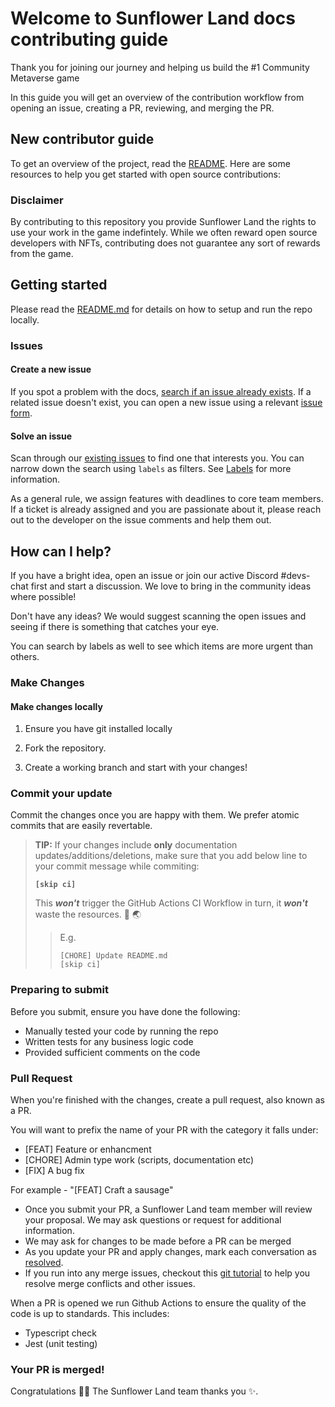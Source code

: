 # Welcome to Sunflower Land docs contributing guide

Thank you for joining our journey and helping us build the #1 Community Metaverse game

In this guide you will get an overview of the contribution workflow from opening an issue, creating a PR, reviewing, and merging the PR.

## New contributor guide

To get an overview of the project, read the [README](../README.md). Here are some resources to help you get started with open source contributions:

### Disclaimer

By contributing to this repository you provide Sunflower Land the rights to use your work in the game indefintely. While we often reward open source developers with NFTs, contributing does not guarantee any sort of rewards from the game.

## Getting started

Please read the [README.md](../README.md) for details on how to setup and run the repo locally.

### Issues

#### Create a new issue

If you spot a problem with the docs, [search if an issue already exists](https://docs.github.com/en/github/searching-for-information-on-github/searching-on-github/searching-issues-and-pull-requests#search-by-the-title-body-or-comments). If a related issue doesn't exist, you can open a new issue using a relevant [issue form](https://github.com/github/docs/issues/new/choose).

#### Solve an issue

Scan through our [existing issues](https://github.com/sunflower-land/sunflower-land/issues) to find one that interests you. You can narrow down the search using `labels` as filters. See [Labels](https://docs.github.com/en/issues/tracking-your-work-with-issues/filtering-and-searching-issues-and-pull-requests#filtering-issues-and-pull-requests-by-labels) for more information.

As a general rule, we assign features with deadlines to core team members. If a ticket is already assigned and you are passionate about it, please reach out to the developer on the issue comments and help them out.

## How can I help?

If you have a bright idea, open an issue or join our active Discord #devs-chat first and start a discussion. We love to bring in the community ideas where possible!

Don't have any ideas? We would suggest scanning the open issues and seeing if there is something that catches your eye.

You can search by labels as well to see which items are more urgent than others.

### Make Changes

#### Make changes locally

1. Ensure you have git installed locally

2. Fork the repository.

3. Create a working branch and start with your changes!

### Commit your update

Commit the changes once you are happy with them. We prefer atomic commits that are easily revertable.

> **TIP:** If your changes include **only** documentation updates/additions/deletions,
> make sure that you add below line to your commit message while commiting:
> 
> **`[skip ci]`**
>
> This **_won't_** trigger the GitHub Actions CI Workflow in turn, it **_won't_** waste the resources. 🤗 🌏
> > E.g.
> > ```
> > [CHORE] Update README.md
> > [skip ci]
> > ```


### Preparing to submit

Before you submit, ensure you have done the following:

- Manually tested your code by running the repo
- Written tests for any business logic code
- Provided sufficient comments on the code

### Pull Request

When you're finished with the changes, create a pull request, also known as a PR.

You will want to prefix the name of your PR with the category it falls under:

- [FEAT] Feature or enhancment
- [CHORE] Admin type work (scripts, documentation etc)
- [FIX] A bug fix

For example - "[FEAT] Craft a sausage"

- Once you submit your PR, a Sunflower Land team member will review your proposal. We may ask questions or request for additional information.
- We may ask for changes to be made before a PR can be merged
- As you update your PR and apply changes, mark each conversation as [resolved](https://docs.github.com/en/github/collaborating-with-issues-and-pull-requests/commenting-on-a-pull-request#resolving-conversations).
- If you run into any merge issues, checkout this [git tutorial](https://lab.github.com/githubtraining/managing-merge-conflicts) to help you resolve merge conflicts and other issues.

When a PR is opened we run Github Actions to ensure the quality of the code is up to standards. This includes:

- Typescript check
- Jest (unit testing)

### Your PR is merged!

Congratulations :tada::tada: The Sunflower Land team thanks you :sparkles:.
